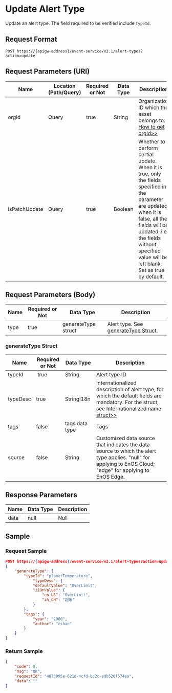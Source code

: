 # Update Alert Type

Update an alert type. The field required to be verified include `typeId`.

## Request Format

```
POST https://{apigw-address}/event-service/v2.1/alert-types?action=update
```

## Request Parameters (URI)

| Name | Location (Path/Query) | Required or Not | Data Type | Description |
|---------------|------------------|----------|-----------|--------------|
| orgId         | Query            | true     | String    | Organization ID which the asset belongs to. [How to get orgId>>](/docs/api/en/2.0.9/api_faqs#how-to-get-organization-id-orgid-orgid) |
|isPatchUpdate|Query|true|Boolean|Whether to perform partial update. <br>When it is true, only the fields specified in the parameter are updated; <br>when it is false, all the fields will be updated, i.e. the fields without specified value will be left blank. Set as true by default.|


## Request Parameters (Body)
| Name            | Required or Not | Data Type | Description |
|------|-----------------|-----------|-------------|
| type |   true  |  generateType struct   |  Alert type. See [generateType Struct](update_alert_type#generatetype-struct-generatetype). |



### generateType Struct <generatetype>

| Name | Required or Not | Data Type | Description                        |
|----------|--------------|--------------|-------------------------------------|
| typeId   |  true        | String       | Alert type ID|
| typeDesc | true         | StringI18n   | Internationalized description of alert type, for which the default fields are mandatory. For the struct, see [Internationalized name struct>>](/docs/api/en/2.0.9/api_faqs.html#internationalized-name-struct)|
| tags     | false        | tags data type  | Tags |
| source |false| String |Customized data source that indicates the data source to which the alert type applies. "null" for applying to EnOS Cloud; "edge" for applying to EnOS Edge.|


## Response Parameters

| Name | Data Type     | Description          |
|-------|----------------|---------------------------|
| data |  null |  Null |



## Sample

### Request Sample

```json
POST https://{apigw-address}/event-service/v2.1/alert-types?action=update&orgId=1c499110e8800000&isPatchUpdate=false
{
	"generateType": {
		"typeId": "planetTemperature",
 	        "typeDesc": {
			"defaultValue": "OverLimit",
			"i18nValue": {
				"en_US": "OverLimit",
				"zh_CN": "超限"
			}
		},
		"tags": {
			"year": "2000",
			"author": "cshan"
		}
	}
}
```

### Return Sample

```json
{
	"code": 0,
	"msg": "OK",
	"requestId": "4873095e-621d-4cfd-bc2c-edb520f574ea",
	"data": ""
}
```
